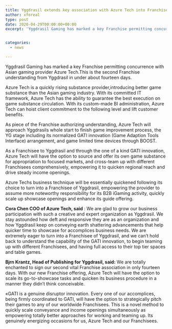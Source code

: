 ```yaml
---
title: Yggdrasil extends key association with Azure Tech into Franchise
author: xforeal 
type: post
date: 2020-04-29T00:00:00+00:00
excerpt: 'Yggdrasil Gaming has marked a key Franchise permitting concurrence with Asian gaming provider Azure Tech '


categories:
  - news

---
```

Yggdrasil Gaming has marked a key Franchise permitting concurrence with Asian gaming provider Azure Tech.This is the second Franchise understanding from Yggdrasil in under about fourteen days. 

Azure Tech is a quickly rising substance provider,introducing better game substance than the Asian gaming industry. With its committed IT framework, Azure Tech has the ability to guarantee the best execution on game substance circulation. With its custom-made BI administration, Azure Tech can hoist client commitment to the following level and lift customer benefits. 

As piece of the Franchise authorizing understanding, Azure Tech will approach Yggdrasils whole start to finish game improvement process, the YG stage including its normalized GATI innovation (Game Adaption Tools Interface) arrangement, and game limited time devices through BOOST. 

As a Franchisee to Yggdrasil and through the one of a kind GATI innovation, Azure Tech will have the option to source and offer its own game substance for appropriation to focused markets, and cross-team up with different Franchisees comprehensively, empowering it to quicken regional reach and drive steady income openings. 

Azure Techs business technique will be essentially quickened following its choice to turn into a Franchisee of Yggdrasil, empowering the provider to assume more noteworthy responsibility for its B2B iGaming activity, quickly scale up showcase openings and enhance its guide offering. 

**Cora Chen COO of Azure Tech, said** : We are glad to grow our business participation with such a creative and expert organization as Yggdrasil. We stay astounded how deft and responsive they are as an organization and how Yggdrasil keep on conveying earth shattering advancements that help quicker time to showcase for accomplices business needs. We are extremely eager to turn into a Franchisee of Yggdrasil, and we can&#8217;t hold back to understand the capability of the GATI innovation, to begin teaming up with different Franchisees, and having full access to their top tier spaces and table games. 

**Bjrn Krantz, Head of Publishing for Yggdrasil, said:** We are totally enchanted to sign our second vital Franchise association in only fourteen days. With our new Franchise offering, Azure Tech will have the option to scale its go-to-showcase tasks and quicken its business procedure in a manner they didn&#8217;t think conceivable. 

&#171;GATI is a genuine disruptor innovation. Every one of our accomplices, being firmly coordinated to GATI, will have the option to strategically pitch their games to any of our worldwide Franchisees. This is a novel method to quickly scale conveyance and income openings simultaneously as empowering totally better approaches for working and teaming up. Its genuinely energizing occasions for us, Azure Tech and our Franchisees.
